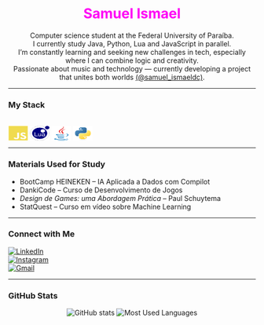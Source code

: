 <h1 align="center">
  <span style="color:#FF00F6">Samuel Ismael</span>
</h1>

<p align="center">
  Computer science student at the Federal University of Paraíba.<br>
  I currently study Java, Python, Lua and JavaScript in parallel.<br>
  I’m constantly learning and seeking new challenges in tech, especially where I can combine logic and creativity.<br>
  Passionate about music and technology — currently developing a project that unites both worlds  
  <a href="https://www.instagram.com/samuel_ismaeldc/">(@samuel_ismaeldc)</a>.
</p>

---

### My Stack

<div style="display: inline_block"><br>
  <img align="center" height="30" width="40" src="https://raw.githubusercontent.com/devicons/devicon/master/icons/javascript/javascript-plain.svg">
  <img align="center" height="30" width="40" src="https://raw.githubusercontent.com/devicons/devicon/master/icons/lua/lua-original.svg">
  <img align="center" height="30" width="40" src="https://raw.githubusercontent.com/devicons/devicon/master/icons/java/java-original.svg">
  <img align="center" height="30" width="40" src="https://raw.githubusercontent.com/devicons/devicon/master/icons/python/python-original.svg">
</div>

---

### Materials Used for Study

- BootCamp HEINEKEN – IA Aplicada a Dados com Compilot  
- DankiCode – Curso de Desenvolvimento de Jogos  
- *Design de Games: uma Abordagem Prática* – Paul Schuytema  
- StatQuest – Curso em vídeo sobre Machine Learning  

---

### Connect with Me

[![LinkedIn](https://img.shields.io/badge/-LinkedIn-000?style=for-the-badge&logo=linkedin&logoColor=FF00F6)](https://www.linkedin.com/in/samuel-santos-01009734b)  
[![Instagram](https://img.shields.io/badge/-Instagram-000?style=for-the-badge&logo=instagram&logoColor=FF00F6)](https://instagram.com/samuel_ismaeldc)  
[![Gmail](https://img.shields.io/badge/-Gmail-000?style=for-the-badge&logo=gmail&logoColor=FF0000)](mailto:samuelsidc28@gmail.com)

---

### GitHub Stats

<div align="center">
  <img src="https://github-readme-stats.vercel.app/api?username=SamSantosidc&hide_title=true&show_icons=true&count_private=true&hide=issues&bg_color=000&title_color=FF00F6&text_color=FFF&icon_color=FF00F6&border_radius=8&border_color=36123c&line_height=24" alt="GitHub stats">

  <img src="https://github-readme-stats.vercel.app/api/top-langs/?username=SamSantosidc&layout=compact&langs_count=6&hide_title=true&hide=html,scss,less&bg_color=000&title_color=FF00F6&text_color=8B8B8B&border_radius=8&border_color=561760" alt="Most Used Languages">
</div>

